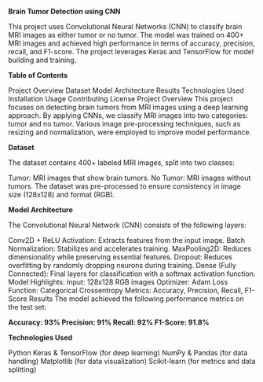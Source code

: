 **Brain Tumor Detection using CNN**

This project uses Convolutional Neural Networks (CNN) to classify brain MRI images as either tumor or no tumor. The model was trained on 400+ MRI images and achieved high performance in terms of accuracy, precision, recall, and F1-score. The project leverages Keras and TensorFlow for model building and training.

**Table of Contents**

Project Overview
Dataset
Model Architecture
Results
Technologies Used
Installation
Usage
Contributing
License
Project Overview
This project focuses on detecting brain tumors from MRI images using a deep learning approach. By applying CNNs, we classify MRI images into two categories: tumor and no tumor. Various image pre-processing techniques, such as resizing and normalization, were employed to improve model performance.

**Dataset**

The dataset contains 400+ labeled MRI images, split into two classes:

Tumor: MRI images that show brain tumors.
No Tumor: MRI images without tumors.
The dataset was pre-processed to ensure consistency in image size (128x128) and format (RGB).

**Model Architecture**

The Convolutional Neural Network (CNN) consists of the following layers:

Conv2D + ReLU Activation: Extracts features from the input image.
Batch Normalization: Stabilizes and accelerates training.
MaxPooling2D: Reduces dimensionality while preserving essential features.
Dropout: Reduces overfitting by randomly dropping neurons during training.
Dense (Fully Connected): Final layers for classification with a softmax activation function.
Model Highlights:
Input: 128x128 RGB images
Optimizer: Adam
Loss Function: Categorical Crossentropy
Metrics: Accuracy, Precision, Recall, F1-Score
Results
The model achieved the following performance metrics on the test set:

**Accuracy: 93%
Precision: 91%
Recall: 92%
F1-Score: 91.8%**


**Technologies Used**

Python
Keras & TensorFlow (for deep learning)
NumPy & Pandas (for data handling)
Matplotlib (for data visualization)
Scikit-learn (for metrics and data splitting)
